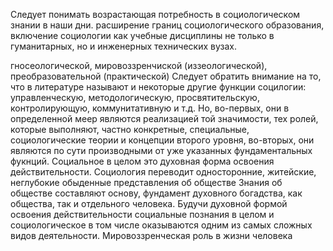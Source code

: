 
Следует понимать возрастающая потребность в социологическом знании в наши дни. расширение границ социологического образования, включение социологии как учебные дисциплины не только в гуманитарных, но и инженерных технических вузах.

гносеологической, мировоззренчиской (иззеологической), преобразовательной (практической)
Следует обратить внимание на то, что в литературе называют и некоторые другие функции социлогии: управленческую, методологическую, просвятительскую, контролирующую, коммунитативную и т.д. Но, во-первых, они в определенной меер являются реализацией той значимости, тех ролей, которые выполняют, частно конкретные, специальные, социологические теории и концепции второго уровня, во-вторых, они являются по сути производными от уже указанных фундаментальных фукнций.
Социальное в целом это духовная форма освоения действительности. Социология переводит односторонние, житейские, неглубокие обыденные представления об обществе 
Знания об обществе составляют основу, фундамент духовного богадства, как общества, так и отдельного человека. Будучи духовной формой освоения действительности социальные познания в целом и социологическое в том числе оказываются одним из самых сложных видов деятельности. Мировоззренческая роль в жизни человека 
